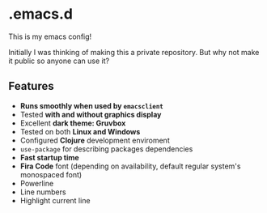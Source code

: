 # .emacs.d

This is my emacs config!

Initially I was thinking of making this a private repository. But why not make it public so anyone can use it?

## Features

- **Runs smoothly when used by `emacsclient`**
- Tested **with and without graphics display**
- Excellent **dark theme: Gruvbox**
- Tested on both **Linux and Windows**
- Configured **Clojure** development enviroment
- `use-package` for describing packages dependencies
- **Fast startup time**
- **Fira Code** font (depending on availability, default regular system's monospaced font)
- Powerline
- Line numbers
- Highlight current line
